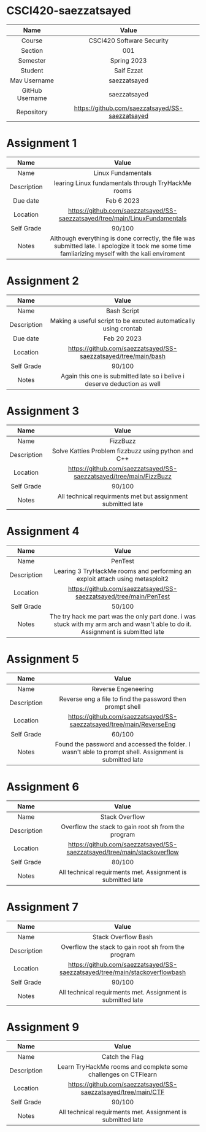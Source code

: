 # CSCI420-saezzatsayed
|Name            |Value                    |
|:--------------:|:-----------------------:|
|Course          |CSCI420 Software Security|
|Section         |001                      |
|Semester        | Spring 2023             |
|Student         |Saif Ezzat|
|Mav Username    |saezzatsayed|
|GitHub Username |saezzatsayed|
|Repository      |https://github.com/saezzatsayed/SS-saezzatsayed|

# Assignment 1
|Name            |Value                    |
|:--------------:|:-----------------------:|
|Name          |Linux Fundamentals|
|Description         |learing Linux fundamentals through TryHackMe rooms|
|Due date      | Feb 6 2023      |
|Location       |https://github.com/saezzatsayed/SS-saezzatsayed/tree/main/LinuxFundamentals|
|Self Grade    |90/100|
|Notes |Although everything is done correctly, the file was submitted late. I apologize it took me some time famliarizing myself with the kali enviroment|

# Assignment 2
|Name            |Value                    |
|:--------------:|:-----------------------:|
|Name          |Bash Script|
|Description         |Making a useful script to be excuted automatically using crontab|
|Due date      | Feb 20 2023      |
|Location       |https://github.com/saezzatsayed/SS-saezzatsayed/tree/main/bash|
|Self Grade    |90/100|
|Notes |Again this one is submitted late so i belive i deserve deduction as well|

# Assignment 3
|Name            |Value                    |
|:--------------:|:-----------------------:|
|Name          |FizzBuzz|
|Description         |Solve Katties Problem fizzbuzz using python and C++|
|Location       |https://github.com/saezzatsayed/SS-saezzatsayed/tree/main/FizzBuzz|
|Self Grade    |90/100|
|Notes | All technical requirments met but assignment submitted late|

# Assignment 4
|Name            |Value                    |
|:--------------:|:-----------------------:|
|Name          |PenTest|
|Description         |Learing 3 TryHackMe rooms and performing an exploit attach using metasploit2|
|Location       |https://github.com/saezzatsayed/SS-saezzatsayed/tree/main/PenTest|
|Self Grade    |50/100|
|Notes | The try hack me part was the only part done. i was stuck with my arm arch and wasn't able to do it. Assignment is submitted late|

# Assignment 5
|Name            |Value                    |
|:--------------:|:-----------------------:|
|Name          |Reverse Engeneering|
|Description         |Reverse eng a file to find the password then prompt shell|
|Location       |https://github.com/saezzatsayed/SS-saezzatsayed/tree/main/ReverseEng|
|Self Grade    |60/100|
|Notes | Found the password and accessed the folder. I wasn't able to prompt shell. Assignment is submitted late|

# Assignment 6
|Name            |Value                    |
|:--------------:|:-----------------------:|
|Name          |Stack Overflow|
|Description         |Overflow the stack to gain root sh from the program|
|Location       |https://github.com/saezzatsayed/SS-saezzatsayed/tree/main/stackoverflow|
|Self Grade    |80/100|
|Notes | All technical requirments met. Assignment is submitted late|

# Assignment 7
|Name            |Value                    |
|:--------------:|:-----------------------:|
|Name          |Stack Overflow Bash|
|Description         |Overflow the stack to gain root sh from the program|
|Location       |https://github.com/saezzatsayed/SS-saezzatsayed/tree/main/stackoverflowbash|
|Self Grade    |90/100|
|Notes | All technical requirments met. Assignment is submitted late|

# Assignment 9
|Name            |Value                    |
|:--------------:|:-----------------------:|
|Name          |Catch the Flag|
|Description         |Learn TryHackMe rooms and complete some challenges on CTFlearn|
|Location       |https://github.com/saezzatsayed/SS-saezzatsayed/tree/main/CTF|
|Self Grade    |90/100|
|Notes | All technical requirments met. Assignment is submitted late|
